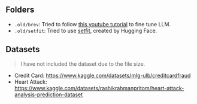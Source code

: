 ## Folders
- `.old/brev`: Tried to follow [this youtube tutorial](https://youtu.be/ztPoCymwIp0?feature=shared) to fine tune LLM.
- `.old/setfit`: Tried to use [setfit](https://github.com/huggingface/setfit), created by Hugging Face.

## Datasets
>  I have not included the dataset due to the file size.

- Credit Card: https://www.kaggle.com/datasets/mlg-ulb/creditcardfraud
- Heart Attack: https://www.kaggle.com/datasets/rashikrahmanpritom/heart-attack-analysis-prediction-dataset